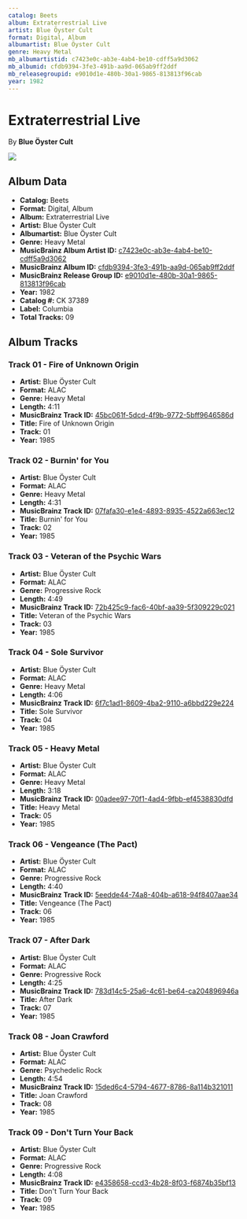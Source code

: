 ```yaml
---
catalog: Beets
album: Extraterrestrial Live
artist: Blue Öyster Cult
format: Digital, Album
albumartist: Blue Öyster Cult
genre: Heavy Metal
mb_albumartistid: c7423e0c-ab3e-4ab4-be10-cdff5a9d3062
mb_albumid: cfdb9394-3fe3-491b-aa9d-065ab9ff2ddf
mb_releasegroupid: e9010d1e-480b-30a1-9865-813813f96cab
year: 1982
---
```


# Extraterrestrial Live

By **Blue Öyster Cult**

![](../../assets/beetscovers/Blue_Öyster_Cult-Extraterrestrial_Live.jpg)

## Album Data

- **Catalog:** Beets
- **Format:** Digital, Album
- **Album:** Extraterrestrial Live
- **Artist:** Blue Öyster Cult
- **Albumartist:** Blue Öyster Cult
- **Genre:** Heavy Metal
- **MusicBrainz Album Artist ID:** [c7423e0c-ab3e-4ab4-be10-cdff5a9d3062](https://musicbrainz.org/artist/c7423e0c-ab3e-4ab4-be10-cdff5a9d3062)
- **MusicBrainz Album ID:** [cfdb9394-3fe3-491b-aa9d-065ab9ff2ddf](https://musicbrainz.org/release/cfdb9394-3fe3-491b-aa9d-065ab9ff2ddf)
- **MusicBrainz Release Group ID:** [e9010d1e-480b-30a1-9865-813813f96cab](https://musicbrainz.org/release-group/e9010d1e-480b-30a1-9865-813813f96cab)
- **Year:** 1982
- **Catalog #:** CK 37389
- **Label:** Columbia
- **Total Tracks:** 09

## Album Tracks

### Track 01 - Fire of Unknown Origin

- **Artist:** Blue Öyster Cult
- **Format:** ALAC
- **Genre:** Heavy Metal
- **Length:** 4:11
- **MusicBrainz Track ID:** [45bc061f-5dcd-4f9b-9772-5bff9646586d](https://musicbrainz.org/recording/45bc061f-5dcd-4f9b-9772-5bff9646586d)
- **Title:** Fire of Unknown Origin
- **Track:** 01
- **Year:** 1985

### Track 02 - Burnin' for You

- **Artist:** Blue Öyster Cult
- **Format:** ALAC
- **Genre:** Heavy Metal
- **Length:** 4:31
- **MusicBrainz Track ID:** [07fafa30-e1e4-4893-8935-4522a663ec12](https://musicbrainz.org/recording/07fafa30-e1e4-4893-8935-4522a663ec12)
- **Title:** Burnin' for You
- **Track:** 02
- **Year:** 1985

### Track 03 - Veteran of the Psychic Wars

- **Artist:** Blue Öyster Cult
- **Format:** ALAC
- **Genre:** Progressive Rock
- **Length:** 4:49
- **MusicBrainz Track ID:** [72b425c9-fac6-40bf-aa39-5f309229c021](https://musicbrainz.org/recording/72b425c9-fac6-40bf-aa39-5f309229c021)
- **Title:** Veteran of the Psychic Wars
- **Track:** 03
- **Year:** 1985

### Track 04 - Sole Survivor

- **Artist:** Blue Öyster Cult
- **Format:** ALAC
- **Genre:** Heavy Metal
- **Length:** 4:06
- **MusicBrainz Track ID:** [6f7c1ad1-8609-4ba2-9110-a6bbd229e224](https://musicbrainz.org/recording/6f7c1ad1-8609-4ba2-9110-a6bbd229e224)
- **Title:** Sole Survivor
- **Track:** 04
- **Year:** 1985

### Track 05 - Heavy Metal

- **Artist:** Blue Öyster Cult
- **Format:** ALAC
- **Genre:** Heavy Metal
- **Length:** 3:18
- **MusicBrainz Track ID:** [00adee97-70f1-4ad4-9fbb-ef4538830dfd](https://musicbrainz.org/recording/00adee97-70f1-4ad4-9fbb-ef4538830dfd)
- **Title:** Heavy Metal
- **Track:** 05
- **Year:** 1985

### Track 06 - Vengeance (The Pact)

- **Artist:** Blue Öyster Cult
- **Format:** ALAC
- **Genre:** Progressive Rock
- **Length:** 4:40
- **MusicBrainz Track ID:** [5eedde44-74a8-404b-a618-94f8407aae34](https://musicbrainz.org/recording/5eedde44-74a8-404b-a618-94f8407aae34)
- **Title:** Vengeance (The Pact)
- **Track:** 06
- **Year:** 1985

### Track 07 - After Dark

- **Artist:** Blue Öyster Cult
- **Format:** ALAC
- **Genre:** Progressive Rock
- **Length:** 4:25
- **MusicBrainz Track ID:** [783d14c5-25a6-4c61-be64-ca204896946a](https://musicbrainz.org/recording/783d14c5-25a6-4c61-be64-ca204896946a)
- **Title:** After Dark
- **Track:** 07
- **Year:** 1985

### Track 08 - Joan Crawford

- **Artist:** Blue Öyster Cult
- **Format:** ALAC
- **Genre:** Psychedelic Rock
- **Length:** 4:54
- **MusicBrainz Track ID:** [15ded6c4-5794-4677-8786-8a114b321011](https://musicbrainz.org/recording/15ded6c4-5794-4677-8786-8a114b321011)
- **Title:** Joan Crawford
- **Track:** 08
- **Year:** 1985

### Track 09 - Don't Turn Your Back

- **Artist:** Blue Öyster Cult
- **Format:** ALAC
- **Genre:** Progressive Rock
- **Length:** 4:08
- **MusicBrainz Track ID:** [e4358658-ccd3-4b28-8f03-f6874b35bf13](https://musicbrainz.org/recording/e4358658-ccd3-4b28-8f03-f6874b35bf13)
- **Title:** Don't Turn Your Back
- **Track:** 09
- **Year:** 1985

